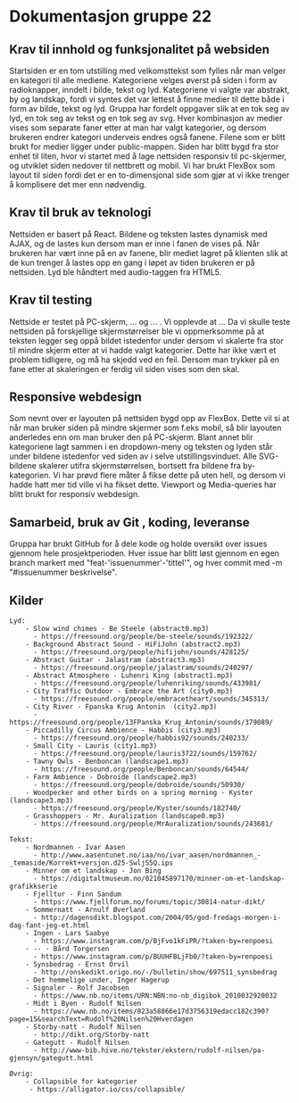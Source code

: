 # Dokumentasjon gruppe 22

  ## Krav til innhold og funksjonalitet på websiden
  Startsiden er en tom utstilling med velkomsttekst som fylles når man velger en kategori til alle mediene. Kategoriene velges øverst på siden i form av radioknapper, inndelt i bilde, tekst og lyd. Kategoriene vi valgte var abstrakt, by og landskap, fordi vi syntes det var lettest å finne medier til dette både i form av bilde, tekst og lyd. Gruppa har fordelt oppgaver slik at en tok seg av lyd, en tok seg av tekst og en tok seg av svg. Hver kombinasjon av medier vises som separate faner etter at man har valgt kategorier, og dersom brukeren endrer kategori underveis endres også fanene. Filene som er blitt brukt for medier ligger under public-mappen. Siden har blitt bygd fra stor enhet til liten, hvor vi startet med å lage nettsiden responsiv til pc-skjermer, og utviklet siden nedover til nettbrett og mobil. Vi har brukt FlexBox som layout til siden fordi det er en to-dimensjonal side som gjør at vi ikke trenger å komplisere det mer enn nødvendig.

  ## Krav til bruk av teknologi
  Nettsiden er basert på React. Bildene og teksten lastes dynamisk med AJAX, og de lastes kun dersom man er inne i fanen de vises på. Når brukeren har vært inne på en av fanene, blir mediet lagret på klienten slik at de kun trenger å lastes opp en gang i løpet av tiden brukeren er på nettsiden. Lyd ble håndtert med audio-taggen fra HTML5.

  ## Krav til testing
  Nettside er testet på PC-skjerm, ... og ... . Vi opplevde at ...
  Da vi skulle teste nettsiden på forskjellige skjermstørrelser ble vi oppmerksomme på at teksten legger seg oppå bildet istedenfor under dersom vi skalerte fra stor til mindre skjerm etter at vi hadde valgt kategorier. Dette har ikke vært et problem tidligere, og må ha skjedd ved en feil. Dersom man trykker på en fane etter at skaleringen er ferdig vil siden vises som den skal.

  ## Responsive webdesign
  Som nevnt over er layouten på nettsiden bygd opp av FlexBox. Dette vil si at når man bruker siden på mindre skjermer som f.eks mobil, så blir layouten anderledes enn om man bruker den på PC-skjerm. Blant annet blir kategoriene lagt sammen i en dropdown-meny og teksten og lyden står under bildene istedenfor ved siden av i selve utstillingsvinduet. Alle SVG-bildene skalerer utifra skjermstørrelsen, bortsett fra bildene fra by-kategorien. Vi har prøvd flere måter å fikse dette på uten hell, og dersom vi hadde hatt mer tid ville vi ha fikset dette. Viewport og Media-queries har blitt brukt for responsiv webdesign.

  ## Samarbeid, bruk av Git , koding, leveranse
  Gruppa har brukt GitHub for å dele kode og holde oversikt over issues gjennom hele prosjektperioden. Hver issue har blitt løst gjennom en egen branch markert med "feat-'issuenummer'-'tittel'", og hver commit med -m "#issuenummer beskrivelse".

  ## Kilder
    Lyd:
        - Slow wind chimes - Be Steele (abstract0.mp3)
          - https://freesound.org/people/be-steele/sounds/192322/
        - Background Abstract Sound - HiFiJohn (abstract2.mp3)
          - https://freesound.org/people/hifijohn/sounds/428125/
        - Abstract Guitar - Jalastram (abstract3.mp3)
          - https://freesound.org/people/jalastram/sounds/240297/
        - Abstract Atmosphere - Luhenri King (abstract1.mp3)
          - https://freesound.org/people/luhenriking/sounds/433981/
        - City Traffic Outdoor - Embrace the Art (city0.mp3)
          - https://freesound.org/people/embracetheart/sounds/345313/
        - City River - Fpanska Krug Antonin  (city2.mp3)
          - https://freesound.org/people/13FPanska_Krug_Antonin/sounds/379089/
        - Piccadilly Circus Ambience - Habbis (city3.mp3)
          - https://freesound.org/people/habbis92/sounds/240233/
        - Small City - Lauris (city1.mp3)
          - https://freesound.org/people/lauris3722/sounds/159762/
        - Tawny Owls - Benboncan (landscape1.mp3)
          - https://freesound.org/people/Benboncan/sounds/64544/
        - Farm Ambience - Dobroide (landscape2.mp3)
          - https://freesound.org/people/dobroide/sounds/50930/
        - Woodpecker and other birds on a spring morning - Kyster (landscape3.mp3)
          - https://freesound.org/people/Kyster/sounds/182740/
        - Grasshoppers - Mr. Auralization (landscape0.mp3)
          - https://freesound.org/people/MrAuralization/sounds/243681/
      
    Tekst:
        - Nordmannen - Ivar Aasen
          - http://www.aasentunet.no/iaa/no/ivar_aasen/nordmannen_-_temaside/Korrekt+versjon.d25-SwljS5Q.ips
        - Minner om et landskap - Jon Bing
          - https://digitaltmuseum.no/021045897170/minner-om-et-landskap-grafikkserie
        - Fjelltur - Finn Sandum
          - https://www.fjellforum.no/forums/topic/30814-natur-dikt/
        - Sommernatt - Arnulf Øverland
          - http://dagensdikt.blogspot.com/2004/05/god-fredags-morgen-i-dag-fant-jeg-et.html
        - Ingen - Lars Saabye
          - https://www.instagram.com/p/BjFvo1kFiPR/?taken-by=renpoesi
        - -- - Bård Torgersen
          - https://www.instagram.com/p/BUUHFBLjFb0/?taken-by=renpoesi
        - Synsbedrag - Ernst Orvil
          - http://onskedikt.origo.no/-/bulletin/show/697511_synsbedrag
        - Det hemmelige under, Inger Hagerup
        - Signaler - Rolf Jacobsen
          - https://www.nb.no/items/URN:NBN:no-nb_digibok_2010032920032
        - Midt i Byen - Rudolf Nilsen
          - https://www.nb.no/items/823a58866e17d3756319edacc182c390?page=15&searchText=Rudolf%20Nilsen%20Hverdagen
        - Storby-natt - Rudolf Nilsen
          - http://dikt.org/Storby-natt
        - Gategutt - Rudolf Nilsen
          - http://www-bib.hive.no/tekster/ekstern/rudolf-nilsen/pa-gjensyn/gategutt.html

    Øvrig:
        - Collapsible for kategorier
         - https://alligator.io/css/collapsible/
